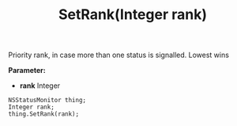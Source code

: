 ﻿---
uid: crmscript_ref_NSStatusMonitor_SetRank
title: SetRank(Integer rank)
intellisense: NSStatusMonitor.SetRank
keywords: NSStatusMonitor, GetRank
so.topic: reference
---

Priority rank, in case more than one status is signalled. Lowest wins

**Parameter:** 
 - **rank** Integer

```crmscript
NSStatusMonitor thing;
Integer rank;
thing.SetRank(rank);
```


